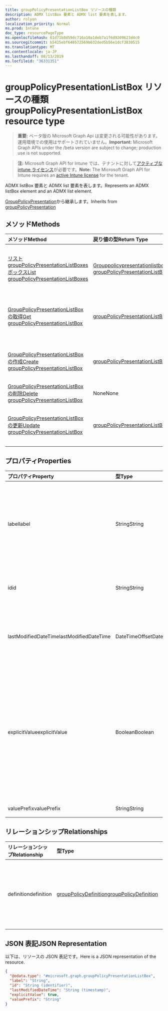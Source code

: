 ```yaml
---
title: groupPolicyPresentationListBox リソースの種類
description: ADMX listBox 要素と ADMX list 要素を表します。
author: rolyon
localization_priority: Normal
ms.prod: Intune
doc_type: resourcePageType
ms.openlocfilehash: 61d71b8d59dc716a10a1deb7a1f6d9209623d4c0
ms.sourcegitcommit: b5425ebf648572569b032ded5b56e1dcf3830515
ms.translationtype: MT
ms.contentlocale: ja-JP
ms.lasthandoff: 08/13/2019
ms.locfileid: "36331351"
---
```

# <a name="grouppolicypresentationlistbox-resource-type"></a><span data-ttu-id="5b673-103">groupPolicyPresentationListBox リソースの種類</span><span class="sxs-lookup"><span data-stu-id="5b673-103">groupPolicyPresentationListBox resource type</span></span>

> <span data-ttu-id="5b673-104">**重要:** ベータ版の Microsoft Graph Api は変更される可能性があります。運用環境での使用はサポートされていません。</span><span class="sxs-lookup"><span data-stu-id="5b673-104">**Important:** Microsoft Graph APIs under the /beta version are subject to change; production use is not supported.</span></span>

> <span data-ttu-id="5b673-105">**注:** Microsoft Graph API for Intune では、テナントに対して[アクティブな intune ライセンス](https://go.microsoft.com/fwlink/?linkid=839381)が必要です。</span><span class="sxs-lookup"><span data-stu-id="5b673-105">**Note:** The Microsoft Graph API for Intune requires an [active Intune license](https://go.microsoft.com/fwlink/?linkid=839381) for the tenant.</span></span>

<span data-ttu-id="5b673-106">ADMX listBox 要素と ADMX list 要素を表します。</span><span class="sxs-lookup"><span data-stu-id="5b673-106">Represents an ADMX listBox element and an ADMX list element.</span></span>


<span data-ttu-id="5b673-107">[GroupPolicyPresentation](../resources/intune-grouppolicy-grouppolicypresentation.md)から継承します。</span><span class="sxs-lookup"><span data-stu-id="5b673-107">Inherits from [groupPolicyPresentation](../resources/intune-grouppolicy-grouppolicypresentation.md)</span></span>

## <a name="methods"></a><span data-ttu-id="5b673-108">メソッド</span><span class="sxs-lookup"><span data-stu-id="5b673-108">Methods</span></span>
|<span data-ttu-id="5b673-109">メソッド</span><span class="sxs-lookup"><span data-stu-id="5b673-109">Method</span></span>|<span data-ttu-id="5b673-110">戻り値の型</span><span class="sxs-lookup"><span data-stu-id="5b673-110">Return Type</span></span>|<span data-ttu-id="5b673-111">説明</span><span class="sxs-lookup"><span data-stu-id="5b673-111">Description</span></span>|
|:---|:---|:---|
|[<span data-ttu-id="5b673-112">リスト groupPolicyPresentationListBoxes ボックス</span><span class="sxs-lookup"><span data-stu-id="5b673-112">List groupPolicyPresentationListBoxes</span></span>](../api/intune-grouppolicy-grouppolicypresentationlistbox-list.md)|<span data-ttu-id="5b673-113">[Grouppolicypresentationlistbox](../resources/intune-grouppolicy-grouppolicypresentationlistbox.md)コレクション</span><span class="sxs-lookup"><span data-stu-id="5b673-113">[groupPolicyPresentationListBox](../resources/intune-grouppolicy-grouppolicypresentationlistbox.md) collection</span></span>|<span data-ttu-id="5b673-114">[Grouppolicypresentationlistbox](../resources/intune-grouppolicy-grouppolicypresentationlistbox.md)オブジェクトのプロパティとリレーションシップをリストします。</span><span class="sxs-lookup"><span data-stu-id="5b673-114">List properties and relationships of the [groupPolicyPresentationListBox](../resources/intune-grouppolicy-grouppolicypresentationlistbox.md) objects.</span></span>|
|[<span data-ttu-id="5b673-115">GroupPolicyPresentationListBox の取得</span><span class="sxs-lookup"><span data-stu-id="5b673-115">Get groupPolicyPresentationListBox</span></span>](../api/intune-grouppolicy-grouppolicypresentationlistbox-get.md)|[<span data-ttu-id="5b673-116">groupPolicyPresentationListBox</span><span class="sxs-lookup"><span data-stu-id="5b673-116">groupPolicyPresentationListBox</span></span>](../resources/intune-grouppolicy-grouppolicypresentationlistbox.md)|<span data-ttu-id="5b673-117">[Grouppolicypresentationlistbox](../resources/intune-grouppolicy-grouppolicypresentationlistbox.md)オブジェクトのプロパティとリレーションシップを読み取ります。</span><span class="sxs-lookup"><span data-stu-id="5b673-117">Read properties and relationships of the [groupPolicyPresentationListBox](../resources/intune-grouppolicy-grouppolicypresentationlistbox.md) object.</span></span>|
|[<span data-ttu-id="5b673-118">GroupPolicyPresentationListBox の作成</span><span class="sxs-lookup"><span data-stu-id="5b673-118">Create groupPolicyPresentationListBox</span></span>](../api/intune-grouppolicy-grouppolicypresentationlistbox-create.md)|[<span data-ttu-id="5b673-119">groupPolicyPresentationListBox</span><span class="sxs-lookup"><span data-stu-id="5b673-119">groupPolicyPresentationListBox</span></span>](../resources/intune-grouppolicy-grouppolicypresentationlistbox.md)|<span data-ttu-id="5b673-120">新しい[Grouppolicypresentationlistbox](../resources/intune-grouppolicy-grouppolicypresentationlistbox.md)オブジェクトを作成します。</span><span class="sxs-lookup"><span data-stu-id="5b673-120">Create a new [groupPolicyPresentationListBox](../resources/intune-grouppolicy-grouppolicypresentationlistbox.md) object.</span></span>|
|[<span data-ttu-id="5b673-121">GroupPolicyPresentationListBox の削除</span><span class="sxs-lookup"><span data-stu-id="5b673-121">Delete groupPolicyPresentationListBox</span></span>](../api/intune-grouppolicy-grouppolicypresentationlistbox-delete.md)|<span data-ttu-id="5b673-122">None</span><span class="sxs-lookup"><span data-stu-id="5b673-122">None</span></span>|<span data-ttu-id="5b673-123">[Grouppolicypresentationlistbox](../resources/intune-grouppolicy-grouppolicypresentationlistbox.md)を削除します。</span><span class="sxs-lookup"><span data-stu-id="5b673-123">Deletes a [groupPolicyPresentationListBox](../resources/intune-grouppolicy-grouppolicypresentationlistbox.md).</span></span>|
|[<span data-ttu-id="5b673-124">GroupPolicyPresentationListBox の更新</span><span class="sxs-lookup"><span data-stu-id="5b673-124">Update groupPolicyPresentationListBox</span></span>](../api/intune-grouppolicy-grouppolicypresentationlistbox-update.md)|[<span data-ttu-id="5b673-125">groupPolicyPresentationListBox</span><span class="sxs-lookup"><span data-stu-id="5b673-125">groupPolicyPresentationListBox</span></span>](../resources/intune-grouppolicy-grouppolicypresentationlistbox.md)|<span data-ttu-id="5b673-126">[Grouppolicypresentationlistbox](../resources/intune-grouppolicy-grouppolicypresentationlistbox.md)オブジェクトのプロパティを更新します。</span><span class="sxs-lookup"><span data-stu-id="5b673-126">Update the properties of a [groupPolicyPresentationListBox](../resources/intune-grouppolicy-grouppolicypresentationlistbox.md) object.</span></span>|

## <a name="properties"></a><span data-ttu-id="5b673-127">プロパティ</span><span class="sxs-lookup"><span data-stu-id="5b673-127">Properties</span></span>
|<span data-ttu-id="5b673-128">プロパティ</span><span class="sxs-lookup"><span data-stu-id="5b673-128">Property</span></span>|<span data-ttu-id="5b673-129">型</span><span class="sxs-lookup"><span data-stu-id="5b673-129">Type</span></span>|<span data-ttu-id="5b673-130">説明</span><span class="sxs-lookup"><span data-stu-id="5b673-130">Description</span></span>|
|:---|:---|:---|
|<span data-ttu-id="5b673-131">label</span><span class="sxs-lookup"><span data-stu-id="5b673-131">label</span></span>|<span data-ttu-id="5b673-132">String</span><span class="sxs-lookup"><span data-stu-id="5b673-132">String</span></span>|<span data-ttu-id="5b673-133">任意のプレゼンテーションエンティティのローカライズされたテキストラベル。</span><span class="sxs-lookup"><span data-stu-id="5b673-133">Localized text label for any presentation entity.</span></span> <span data-ttu-id="5b673-134">既定値は空白です。</span><span class="sxs-lookup"><span data-stu-id="5b673-134">The default value is empty.</span></span> <span data-ttu-id="5b673-135">[GroupPolicyPresentation](../resources/intune-grouppolicy-grouppolicypresentation.md)から継承します。</span><span class="sxs-lookup"><span data-stu-id="5b673-135">Inherited from [groupPolicyPresentation](../resources/intune-grouppolicy-grouppolicypresentation.md)</span></span>|
|<span data-ttu-id="5b673-136">id</span><span class="sxs-lookup"><span data-stu-id="5b673-136">id</span></span>|<span data-ttu-id="5b673-137">String</span><span class="sxs-lookup"><span data-stu-id="5b673-137">String</span></span>|<span data-ttu-id="5b673-138">エンティティのキー。</span><span class="sxs-lookup"><span data-stu-id="5b673-138">Key of the entity.</span></span> <span data-ttu-id="5b673-139">[GroupPolicyPresentation](../resources/intune-grouppolicy-grouppolicypresentation.md)から継承します。</span><span class="sxs-lookup"><span data-stu-id="5b673-139">Inherited from [groupPolicyPresentation](../resources/intune-grouppolicy-grouppolicypresentation.md)</span></span>|
|<span data-ttu-id="5b673-140">lastModifiedDateTime</span><span class="sxs-lookup"><span data-stu-id="5b673-140">lastModifiedDateTime</span></span>|<span data-ttu-id="5b673-141">DateTimeOffset</span><span class="sxs-lookup"><span data-stu-id="5b673-141">DateTimeOffset</span></span>|<span data-ttu-id="5b673-142">エンティティが最後に変更された日付と時刻。</span><span class="sxs-lookup"><span data-stu-id="5b673-142">The date and time the entity was last modified.</span></span> <span data-ttu-id="5b673-143">[GroupPolicyPresentation](../resources/intune-grouppolicy-grouppolicypresentation.md)から継承します。</span><span class="sxs-lookup"><span data-stu-id="5b673-143">Inherited from [groupPolicyPresentation](../resources/intune-grouppolicy-grouppolicypresentation.md)</span></span>|
|<span data-ttu-id="5b673-144">explicitValue</span><span class="sxs-lookup"><span data-stu-id="5b673-144">explicitValue</span></span>|<span data-ttu-id="5b673-145">Boolean</span><span class="sxs-lookup"><span data-stu-id="5b673-145">Boolean</span></span>|<span data-ttu-id="5b673-146">このオプションが指定されている場合、ユーザーはレジストリサブキーの値とレジストリサブキー名を指定する必要があります。</span><span class="sxs-lookup"><span data-stu-id="5b673-146">If this option is specified true the user must specify the registry subkey value and the registry subkey name.</span></span> <span data-ttu-id="5b673-147">リストボックスに2つの列が表示されます。1つは名前用、もう1つはデータ用です。</span><span class="sxs-lookup"><span data-stu-id="5b673-147">The list box shows two columns, one for the name and one for the data.</span></span> <span data-ttu-id="5b673-148">既定値は false です。</span><span class="sxs-lookup"><span data-stu-id="5b673-148">The default value is false.</span></span>|
|<span data-ttu-id="5b673-149">valuePrefix</span><span class="sxs-lookup"><span data-stu-id="5b673-149">valuePrefix</span></span>|<span data-ttu-id="5b673-150">String</span><span class="sxs-lookup"><span data-stu-id="5b673-150">String</span></span>|<span data-ttu-id="5b673-151">まだ文書化されていません</span><span class="sxs-lookup"><span data-stu-id="5b673-151">Not yet documented</span></span>|

## <a name="relationships"></a><span data-ttu-id="5b673-152">リレーションシップ</span><span class="sxs-lookup"><span data-stu-id="5b673-152">Relationships</span></span>
|<span data-ttu-id="5b673-153">リレーションシップ</span><span class="sxs-lookup"><span data-stu-id="5b673-153">Relationship</span></span>|<span data-ttu-id="5b673-154">型</span><span class="sxs-lookup"><span data-stu-id="5b673-154">Type</span></span>|<span data-ttu-id="5b673-155">説明</span><span class="sxs-lookup"><span data-stu-id="5b673-155">Description</span></span>|
|:---|:---|:---|
|<span data-ttu-id="5b673-156">definition</span><span class="sxs-lookup"><span data-stu-id="5b673-156">definition</span></span>|[<span data-ttu-id="5b673-157">groupPolicyDefinition</span><span class="sxs-lookup"><span data-stu-id="5b673-157">groupPolicyDefinition</span></span>](../resources/intune-grouppolicy-grouppolicydefinition.md)|<span data-ttu-id="5b673-158">プレゼンテーションに関連付けられたグループポリシーの定義。</span><span class="sxs-lookup"><span data-stu-id="5b673-158">The group policy definition associated with the presentation.</span></span> <span data-ttu-id="5b673-159">[GroupPolicyPresentation](../resources/intune-grouppolicy-grouppolicypresentation.md)から継承します。</span><span class="sxs-lookup"><span data-stu-id="5b673-159">Inherited from [groupPolicyPresentation](../resources/intune-grouppolicy-grouppolicypresentation.md)</span></span>|

## <a name="json-representation"></a><span data-ttu-id="5b673-160">JSON 表記</span><span class="sxs-lookup"><span data-stu-id="5b673-160">JSON Representation</span></span>
<span data-ttu-id="5b673-161">以下は、リソースの JSON 表記です。</span><span class="sxs-lookup"><span data-stu-id="5b673-161">Here is a JSON representation of the resource.</span></span>
<!-- {
  "blockType": "resource",
  "keyProperty": "id",
  "@odata.type": "microsoft.graph.groupPolicyPresentationListBox"
}
-->
``` json
{
  "@odata.type": "#microsoft.graph.groupPolicyPresentationListBox",
  "label": "String",
  "id": "String (identifier)",
  "lastModifiedDateTime": "String (timestamp)",
  "explicitValue": true,
  "valuePrefix": "String"
}
```



